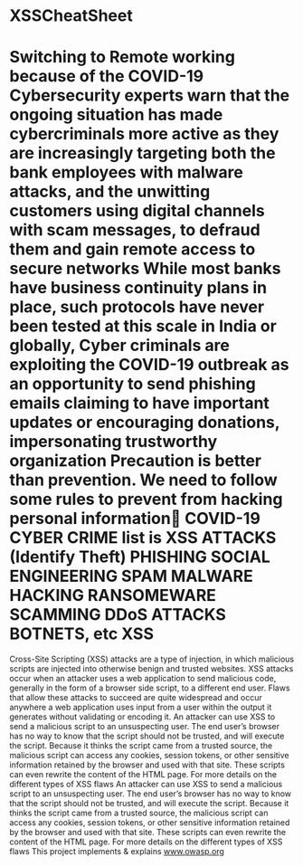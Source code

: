 # XSSCheatSheet
Switching to Remote working because of the COVID-19 
Cybersecurity experts warn that the ongoing situation has made cybercriminals more active as they are increasingly targeting both the bank employees with malware attacks, and the unwitting customers using digital channels with scam messages, to defraud them and gain remote access to secure networks
While most banks have business continuity plans in place, such protocols have never been tested at this scale in India or globally,
Cyber criminals are exploiting the COVID-19 outbreak as an opportunity to send phishing emails claiming to have important updates or encouraging donations, impersonating trustworthy organization
Precaution is better than prevention. We need to follow some rules to prevent from hacking personal information
COVID-19 CYBER CRIME list is XSS ATTACKS (Identify Theft)
PHISHING
SOCIAL ENGINEERING
SPAM
MALWARE
HACKING
RANSOMEWARE
SCAMMING
DDoS ATTACKS
BOTNETS, etc
XSS
===
Cross-Site Scripting (XSS) attacks are a type of injection, in which malicious scripts are injected into otherwise benign and trusted websites. XSS attacks occur when an attacker uses a web application to send malicious code, generally in the form of a browser side script, to a different end user. Flaws that allow these attacks to succeed are quite widespread and occur anywhere a web application uses input from a user within the output it generates without validating or encoding it.
An attacker can use XSS to send a malicious script to an unsuspecting user. The end user’s browser has no way to know that the script should not be trusted, and will execute the script. Because it thinks the script came from a trusted source, the malicious script can access any cookies, session tokens, or other sensitive information retained by the browser and used with that site. These scripts can even rewrite the content of the HTML page. For more details on the different types of XSS flaws
An attacker can use XSS to send a malicious script to an unsuspecting user. The end user’s browser has no way to know that the script should not be trusted, and will execute the script. Because it thinks the script came from a trusted source, the malicious script can access any cookies, session tokens, or other sensitive information retained by the browser and used with that site. These scripts can even rewrite the content of the HTML page. For more details on the different types of XSS flaws
This project implements & explains www.owasp.org

